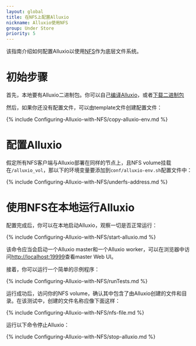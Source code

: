 ```yaml
---
layout: global
title: 在NFS上配置Alluxio 
nickname: Alluxio使用NFS
group: Under Store
priority: 5
---
```


该指南介绍如何配置Alluxio以使用[NFS](http://nfs.sourceforge.net)作为底层文件系统。

# 初始步骤

首先，本地要有Alluxio二进制包。你可以自己[编译Alluxio](Building-Alluxio-Master-Branch.html)，或者[下载二进制包](Running-Alluxio-Locally.html)

然后，如果你还没有配置文件，可以由template文件创建配置文件：

{% include Configuring-Alluxio-with-NFS/copy-alluxio-env.md %}

# 配置Alluxio

假定所有NFS客户端与Alluxio部署在同样的节点上，且NFS volume挂载在`/alluxio_vol`，那以下的环境变量要添加到`conf/alluxio-env.sh`配置文件中：

{% include Configuring-Alluxio-with-NFS/underfs-address.md %}

# 使用NFS在本地运行Alluxio 

配置完成后，你可以在本地启动Alluxio，观察一切是否正常运行：

{% include Configuring-Alluxio-with-NFS/start-alluxio.md %}

该命令应当会启动一个Alluxio master和一个Alluxio worker，可以在浏览器中访问[http://localhost:19999](http://localhost:19999)查看master Web UI。

接着，你可以运行一个简单的示例程序：

{% include Configuring-Alluxio-with-NFS/runTests.md %}

运行成功后，访问你的NFS volume，确认其中包含了由Alluxio创建的文件和目录。在该测试中，创建的文件名称应像下面这样：

{% include Configuring-Alluxio-with-NFS/nfs-file.md %}

运行以下命令停止Alluxio：

{% include Configuring-Alluxio-with-NFS/stop-alluxio.md %}
